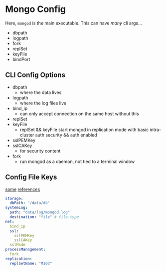 # Mongo Config
Here, `mongod` is the main executable. This can have _many_ cli args...
- dbpath
- logpath
- fork
- replSet
- keyFile
- bindPort

## CLI Config Options
- dbpath
  - where the data lives
- logpath
  - where the log files live
- bind_ip
  - can only accept connection on the same host without this 
- replSet
- keyFile
  - replSet && keyFile start mongod in replication mode with basic intra-cluster auth security && auth enabled
- sslPEMKey
- sslCAKey
  - for security content
- fork
  - run mongod as a daemon, not tied to a terminal window

## Config File Keys
[some](https://docs.mongodb.com/manual/reference/program/mongod/#bin.mongod) [references](https://docs.mongodb.com/manual/reference/configuration-options/)

```yaml
storage:
  dbPath: "/data/db"
systemLog:
  path: "data/log/mongod.log"
  destination: "file" # file-type
net:
  bind_ip
  ssl:
    sslPEMKey
    sslCAKey
  sslMode
processManagement:
  fork
replication: 
  replSetName: "M103"
```
